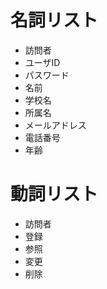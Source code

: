 # 名詞リスト
- 訪問者
 - ユーザID
 - パスワード
 - 名前
 - 学校名
 - 所属名
 - メールアドレス
 - 電話番号
 - 年齢


# 動詞リスト
- 訪問者
 - 登録
 - 参照 
 - 変更
 - 削除
